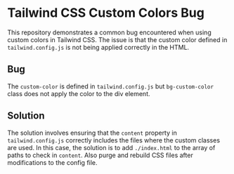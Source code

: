 # Tailwind CSS Custom Colors Bug
This repository demonstrates a common bug encountered when using custom colors in Tailwind CSS. The issue is that the custom color defined in `tailwind.config.js` is not being applied correctly in the HTML.

## Bug
The `custom-color` is defined in `tailwind.config.js` but `bg-custom-color` class does not apply the color to the div element.

## Solution
The solution involves ensuring that the `content` property in `tailwind.config.js` correctly includes the files where the custom classes are used. In this case, the solution is to add `./index.html` to the array of paths to check in `content`.  Also purge and rebuild CSS files after modifications to the config file.